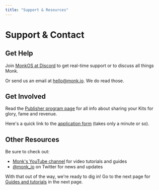 ```yaml
---
title: "Support & Resources"
---
```


# Support & Contact

## Get Help

Join [MonkOS at Discord](https://discord.gg/WxDzaKe) to get real-time support or to discuss all things Monk.

Or send us an email at <hello@monk.io>. We do read those.

## Get Involved

<!-- FIXME publisher program link in particular breaks side nav bar for some reason -->

Read the [Publisher program page](publishers.md) for all info about sharing your Kits for glory, fame and revenue.

Here's a quick link to the [application form](https://monk-io.typeform.com/to/SCkHZKPE) (takes only a minute or so).

## Other Resources

Be sure to check out:

- [Monk's YouTube channel](https://www.youtube.com/channel/UCtVa9hzta_6huDd7k5D6Cxw) for video tutorials and guides
- [@monk_io](https://twitter.com/monk_io) on Twitter for news and updates

With that out of the way, we're ready to dig in! Go to the next page for [Guides and tutorials](../basics/running-templates.md) in the next page.